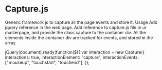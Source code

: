 # Capture.js
Generic framework js to capture all the page events and store it.
Usage
Add jquery reference in the web page.
Add reference to capture.js file in ur masterpage, and provide the class capture to the container div.
All the elements inside the container div are tracked for events, and stored in the array.

jQuery(document).ready(function($){
    var interaction = new Capture({
        interactions: true,
        interactionElement: "capture",
        interactionEvents: ["mouseup", "touchstart", "touchend"],
    });
